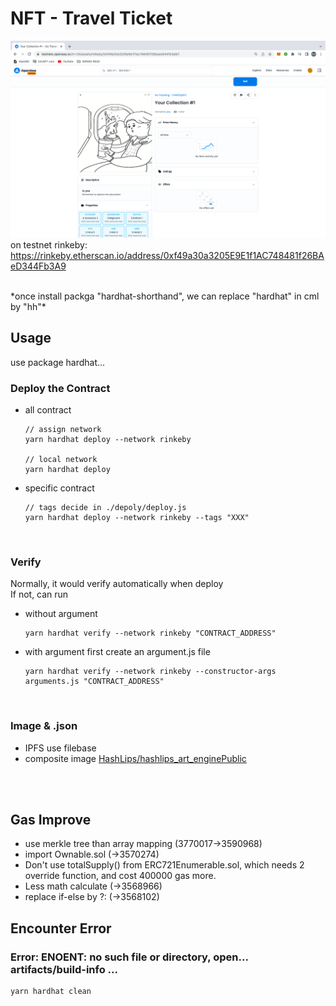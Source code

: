 # NFT - Travel Ticket

![Screenshot](screenshot.png)
on testnet rinkeby: https://rinkeby.etherscan.io/address/0xf49a30a3205E9E1f1AC748481f26BAeD344Fb3A9

<br>
*once install packga "hardhat-shorthand", we can replace "hardhat" in cml by "hh"*

<br>

## Usage

use package hardhat...

### Deploy the Contract

-   all contract

    ```
    // assign network
    yarn hardhat deploy --network rinkeby

    // local network
    yarn hardhat deploy
    ```

-   specific contract

    ```
    // tags decide in ./depoly/deploy.js
    yarn hardhat deploy --network rinkeby --tags "XXX"
    ```

<br>

### Verify

Normally, it would verify automatically when deploy<br>
If not, can run

-   without argument

    ```
    yarn hardhat verify --network rinkeby "CONTRACT_ADDRESS"
    ```

-   with argument
    first create an argument.js file

    ```
    yarn hardhat verify --network rinkeby --constructor-args arguments.js "CONTRACT_ADDRESS"
    ```

<br>

### Image & .json

-   IPFS
    use filebase
-   composite image
    [HashLips/hashlips_art_enginePublic
    ](https://github.com/HashLips/hashlips_art_engine)

<br><br>

## Gas Improve

-   use merkle tree than array mapping (3770017->3590968)
-   import Ownable.sol (->3570274)
-   Don't use totalSupply() from ERC721Enumerable.sol, which needs 2 override function, and cost 400000 gas more.
-   Less math calculate (->3568966)
-   replace if-else by ?: (->3568102)

## Encounter Error

### Error: ENOENT: no such file or directory, open... artifacts/build-info ...

```
yarn hardhat clean
```

<br>
